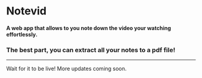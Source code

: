 # Notevid

#### A web app that allows to you note down the video your watching effortlessly.

### The best part, you can extract all your notes to a pdf file!

<hr>
Wait for it to be live!
More updates coming soon.
